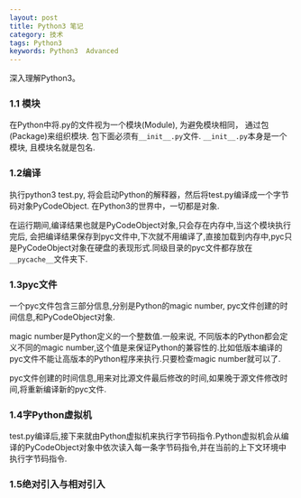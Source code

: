 ```yaml
---
layout: post
title: Python3 笔记
category: 技术
tags: Python3
keywords: Python3  Advanced
---
```


深入理解Python3。

### 1.1 模块

在Python中将.py的文件视为一个模块(Module), 为避免模块相同， 通过包(Package)来组织模块. 包下面必须有`__init__.py`文件. `__init__.py`本身是一个模块, 且模块名就是包名.

### 1.2编译

执行python3 test.py, 将会启动Python的解释器，然后将test.py编译成一个字节码对象PyCodeObject. 在Python3的世界中，一切都是对象.

在运行期间,编译结果也就是PyCodeObject对象,只会存在内存中,当这个模块执行完后, 会把编译结果保存到pyc文件中,下次就不用编译了,直接加载到内存中,pyc只是PyCodeObject对象在硬盘的表现形式.同级目录的pyc文件都存放在`__pycache__`文件夹下.

### 1.3pyc文件

一个pyc文件包含三部分信息,分别是Python的magic number, pyc文件创建的时间信息,和PyCodeObject对象.

magic number是Python定义的一个整数值.一般来说, 不同版本的Python都会定义不同的magic number,这个值是来保证Python的兼容性的.比如低版本编译的pyc文件不能让高版本的Python程序来执行.只要检查magic number就可以了.

pyc文件创建的时间信息,用来对比源文件最后修改的时间,如果晚于源文件修改时间,将重新编译新的pyc文件.

### 1.4字Python虚拟机

test.py编译后,接下来就由Python虚拟机来执行字节码指令.Python虚拟机会从编译的PyCodeObject对象中依次读入每一条字节码指令,并在当前的上下文环境中执行字节码指令.

### 1.5绝对引入与相对引入
